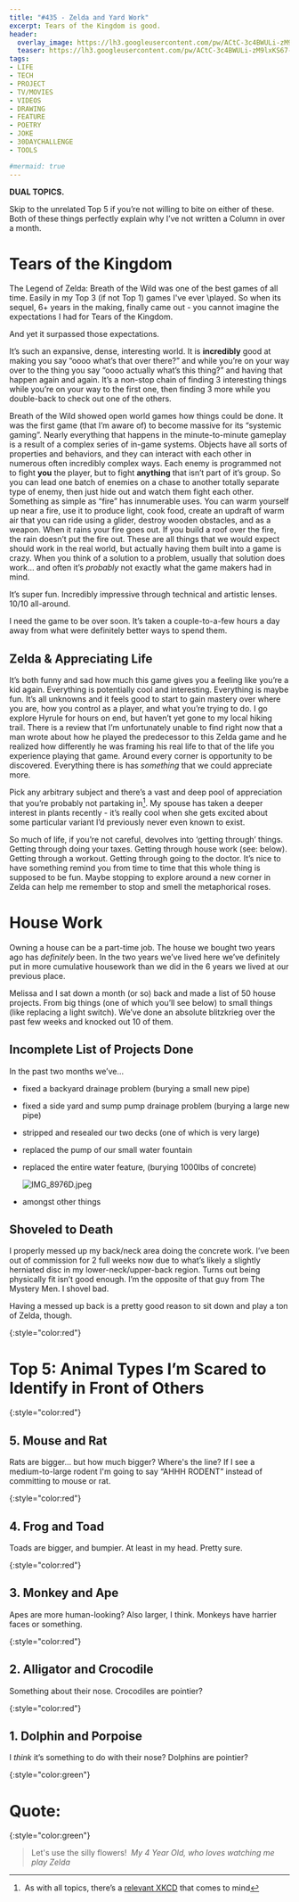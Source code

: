 ```yaml
---
title: "#435 - Zelda and Yard Work"
excerpt: Tears of the Kingdom is good.
header:
  overlay_image: https://lh3.googleusercontent.com/pw/ACtC-3c4BWULi-zM9lxKS67-dNnleIxiAlnF_incDd2J7qCYj2wLRv_llXCJ4iqTSZxXkqF8Y9kwDV4VOZ2EJZJhS5RzUxMO4xExDZbqffi-37j33jS-oL8f5DOyIq0a8LVP2R4YIEplaPhE1FiAJ_dPQUlkHA=w900
  teaser: https://lh3.googleusercontent.com/pw/ACtC-3c4BWULi-zM9lxKS67-dNnleIxiAlnF_incDd2J7qCYj2wLRv_llXCJ4iqTSZxXkqF8Y9kwDV4VOZ2EJZJhS5RzUxMO4xExDZbqffi-37j33jS-oL8f5DOyIq0a8LVP2R4YIEplaPhE1FiAJ_dPQUlkHA=w200
tags: 
- LIFE
- TECH
- PROJECT
- TV/MOVIES
- VIDEOS
- DRAWING
- FEATURE
- POETRY
- JOKE
- 30DAYCHALLENGE
- TOOLS

#mermaid: true
---
```


**DUAL TOPICS.** 

Skip to the unrelated Top 5 if you’re not willing to bite on either of these. Both of these things perfectly explain why I’ve not written a Column in over a month.

# Tears of the Kingdom

The Legend of Zelda: Breath of the Wild was one of the best games of all time. Easily in my Top 3 (if not Top 1) games I've ever \played. So when its sequel, 6+ years in the making, finally came out - you cannot imagine the expectations I had for Tears of the Kingdom.

And yet it surpassed those expectations. 

It’s such an expansive, dense, interesting world. It is **incredibly** good at making you say “oooo what’s that over there?” and while you’re on your way over to the thing you say “oooo actually what’s this thing?” and having that happen again and again. It’s a non-stop chain of finding 3 interesting things while you’re on your way to the first one, then finding 3 more while you double-back to check out one of the others. 

Breath of the Wild showed open world games how things could be done. It was the first game (that I’m aware of) to become massive for its “systemic gaming”. Nearly everything that happens in the minute-to-minute gameplay is a result of a complex series of in-game systems. Objects have all sorts of properties and behaviors, and they can interact with each other in numerous often incredibly complex ways. Each enemy is programmed not to fight **you** the player, but to fight **anything** that isn’t part of it’s group. So you can lead one batch of enemies on a chase to another totally separate type of enemy, then just hide out and watch them fight each other. Something as simple as “fire” has innumerable uses. You can warm yourself up near a fire, use it to produce light, cook food, create an updraft of warm air that you can ride using a glider, destroy wooden obstacles, and as a weapon. When it rains your fire goes out. If you build a roof over the fire, the rain doesn’t put the fire out. These are all things that we would expect should work in the real world, but actually having them built into a game is crazy. When you think of a solution to a problem, usually that solution does work… and often it’s *probably* not exactly what the game makers had in mind. 

It’s super fun. Incredibly impressive through technical and artistic lenses. 10/10 all-around.

I need the game to be over soon. It’s taken a couple-to-a-few hours a day away from what were definitely better ways to spend them.

## Zelda & Appreciating Life

It’s both funny and sad how much this game gives you a feeling like you’re a kid again. Everything is potentially cool and interesting. Everything is maybe fun. It’s all unknowns and it feels good to start to gain mastery over where you are, how you control as a player, and what you’re trying to do. I go explore Hyrule for hours on end, but haven’t yet gone to my local hiking trail. There is a review that I’m unfortunately unable to find right now that a man wrote about how he played the predecessor to this Zelda game and he realized how differently he was framing his real life to that of the life you experience playing that game. Around every corner is opportunity to be discovered. Everything there is has *something* that we could appreciate more. 

Pick any arbitrary subject and there’s a vast and deep pool of appreciation that you’re probably not partaking in[^1]. My spouse has taken a deeper interest in plants recently - it’s really cool when she gets excited about some particular variant I’d previously never even known to exist. 

So much of life, if you’re not careful, devolves into ‘getting through’ things. Getting through doing your taxes. Getting through house work (see: below). Getting through a workout. Getting through going to the doctor. It’s nice to have something remind you from time to time that this whole thing is supposed to be fun. Maybe stopping to explore around a new corner in Zelda can help me remember to stop and smell the metaphorical roses.

# House Work

Owning a house can be a part-time job. The house we bought two years ago has *definitely* been. In the two years we’ve lived here we’ve definitely put in more cumulative housework than we did in the 6 years we lived at our previous place. 

Melissa and I sat down a month (or so) back and made a list of 50 house projects. From big things (one of which you’ll see below) to small things (like replacing a light switch). We’ve done an absolute blitzkrieg over the past few weeks and knocked out 10 of them.

## Incomplete List of Projects Done

In the past two months we’ve…

- fixed a backyard drainage problem (burying a small new pipe)
- fixed a side yard and sump pump drainage problem (burying a large new pipe)
- stripped and resealed our two decks (one of which is very large)
- replaced the pump of our small water fountain
- replaced the entire water feature, (burying 1000lbs of concrete)
    
    ![IMG_8976D.jpeg](https://lh3.googleusercontent.com/pw/AJFCJaWHzKin5ZFIJObfZhUYlbxQf2I3zc1IKX2Sy5ciTwO61ok6nNxlKFvUoJdDTU5pJPt7IJg1jrL-cGNPo8qRUjSm61mCW8gtXApi08SAMzP5_qL5kJcVsHYUPOmMDgpWXyEC5IeuSuIdlYG-FkMUW6GUnA=w960-h1280-s-no?authuser=0)

- amongst other things

## Shoveled to Death

I properly messed up my back/neck area doing the concrete work. I’ve been out of commission for 2 full weeks now due to what’s likely a slightly herniated disc in my lower-neck/upper-back region. Turns out being physically fit isn’t good enough. I’m the opposite of that guy from The Mystery Men. I shovel bad.

Having a messed up back is a pretty good reason to sit down and play a ton of Zelda, though.

{:style="color:red"}

# Top 5: Animal Types I’m Scared to Identify in Front of Others

{:style="color:red"}

## 5. Mouse and Rat

Rats are bigger… but how much bigger? Where's the line? If I see a medium-to-large rodent I'm going to say “AHHH RODENT” instead of committing to mouse or rat.

{:style="color:red"}

## 4. Frog and Toad

Toads are bigger, and bumpier. At least in my head. Pretty sure. 

{:style="color:red"}

## 3. Monkey and Ape

Apes are more human-looking? Also larger, I think. Monkeys have harrier faces or something.

{:style="color:red"}

## 2. Alligator and Crocodile

Something about their nose. Crocodiles are pointier? 

{:style="color:red"}

## 1. Dolphin and Porpoise

I *think* it’s something to do with their nose? Dolphins are pointier?

{:style="color:green"}

# **Quote:**

{:style="color:green"}

> Let's use the silly flowers! 
<cite>My 4 Year Old, who loves watching me play Zelda</cite>
> 

[^1]: As with all topics, there’s a [relevant XKCD](https://xkcd.com/915/) that comes to mind